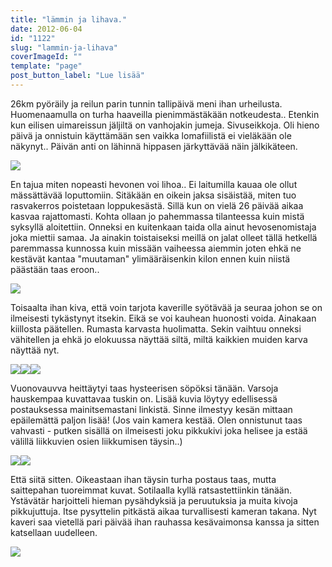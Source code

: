 ```yaml
---
title: "lämmin ja lihava."
date: 2012-06-04
id: "1122"
slug: "lammin-ja-lihava"
coverImageId: ""
template: "page"
post_button_label: "Lue lisää"
---
```


26km pyöräily ja reilun parin tunnin tallipäivä meni ihan urheilusta. Huomenaamulla on turha haaveilla pienimmästäkään notkeudesta.. Etenkin kun eilisen uimareissun jäljiltä on vanhojakin jumeja. Sivuseikkoja. Oli hieno päivä ja onnistuin käyttämään sen vaikka lomafiilistä ei vieläkään ole näkynyt.. Päivän anti on lähinnä hippasen järkyttävää näin jälkikäteen.

[![](/images/IMG_1619.jpg)](http://1.bp.blogspot.com/-Yck6-JQL660/T80V723v3bI/AAAAAAAAAuo/Zu1l0ajpcyc/s1600/IMG_1619.jpg)

En tajua miten nopeasti hevonen voi lihoa.. Ei laitumilla kauaa ole ollut mässättävää loputtomiin. Sitäkään en oikein jaksa sisäistää, miten tuo rasvakerros poistetaan loppukesästä. Sillä kun on vielä 26 päivää aikaa kasvaa rajattomasti. Kohta ollaan jo pahemmassa tilanteessa kuin mistä syksyllä aloitettiin. Onneksi en kuitenkaan taida olla ainut hevosenomistaja joka miettii samaa. Ja ainakin toistaiseksi meillä on jalat olleet tällä hetkellä paremmassa kunnossa kuin missään vaiheessa aiemmin joten ehkä ne kestävät kantaa "muutaman" ylimääräisenkin kilon ennen kuin niistä päästään taas eroon..

[![](/images/IMG_1599.jpg)](http://4.bp.blogspot.com/-1OWMopJ1Az4/T80V1M3Jr1I/AAAAAAAAAuY/-RVsHgtq3lI/s1600/IMG_1599.jpg)

Toisaalta ihan kiva, että voin tarjota kaverille syötävää ja seuraa johon se on ilmeisesti tykästynyt itsekin. Eikä se voi kauhean huonosti voida. Ainakaan kiillosta päätellen. Rumasta karvasta huolimatta. Sekin vaihtuu onneksi vähitellen ja ehkä jo elokuussa näyttää siltä, miltä kaikkien muiden karva näyttää nyt.

[![](/images/IMG_1602.jpg)](http://3.bp.blogspot.com/-VXVWFFiZJZI/T80V4Ql2X8I/AAAAAAAAAug/0795PVsXiZ0/s1600/IMG_1602.jpg)[![](/images/IMG_1628.jpg)](http://3.bp.blogspot.com/-DaHwgisSsxk/T80V-jbdFVI/AAAAAAAAAuw/jWjQ-DNkRaY/s1600/IMG_1628.jpg)[![](/images/IMG_1630.jpg)](http://2.bp.blogspot.com/-yhq0jVjLpsk/T80WBrcB6gI/AAAAAAAAAu4/uw9tSyUk3hM/s1600/IMG_1630.jpg)

Vuonovauvva heittäytyi taas hysteerisen söpöksi tänään. Varsoja hauskempaa kuvattavaa tuskin on. Lisää kuvia löytyy edellisessä postauksessa mainitsemastani linkistä. Sinne ilmestyy kesän mittaan epäilemättä paljon lisää! (Jos vain kamera kestää. Olen onnistunut taas vahvasti - putken sisällä on ilmeisesti joku pikkukivi joka helisee ja estää välillä liikkuvien osien liikkumisen täysin..)

[![](/images/IMG_1729.jpg)](http://4.bp.blogspot.com/-Ei5bWL5ZkoQ/T80WNLStm9I/AAAAAAAAAvY/No3rpKbG6vo/s1600/IMG_1729.jpg)[![](/images/IMG_1725.jpg)](http://1.bp.blogspot.com/-YejMsjBEX8E/T80WKdTOXHI/AAAAAAAAAvQ/ovOw2ti03gc/s1600/IMG_1725.jpg)

Että siitä sitten. Oikeastaan ihan täysin turha postaus taas, mutta saittepahan tuoreimmat kuvat. Sotilaalla kyllä ratsastettiinkin tänään. Ystävätär harjoitteli hieman pysähdyksiä ja peruutuksia ja muita kivoja pikkujuttuja. Itse pysyttelin pitkästä aikaa turvallisesti kameran takana. Nyt kaveri saa vietellä pari päivää ihan rauhassa kesävaimonsa kanssa ja sitten katsellaan uudelleen.

[![](/images/IMG_1945.jpg)](http://4.bp.blogspot.com/-dVD9WtqrnRA/T80WHbVRSNI/AAAAAAAAAvI/U-bnVJ-7QDQ/s1600/IMG_1945.jpg)
